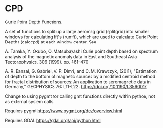 # CPD
Curie Point Depth Functions.

A set of functions to split up a large aeromag grid (splitgrid) into smaller windows for calculating fft's (runfft),
which are used to calculate Curie Point Depths (calccpd) at each window center.  See 

A. Tanaka, Y. Okubo, O. Matsubayashi
Curie point depth based on spectrum analysis of the magnetic anomaly data in East and Southeast Asia
Tectonophysics, 306 (1999), pp. 461–470

A. R. Bansal, G. Gabriel, V. P. Dimri, and C. M. Krawczyk, (2011), "Estimation of depth to the bottom of magnetic sources by a modified centroid method for fractal distribution of sources: An application to aeromagnetic data in Germany," GEOPHYSICS 76: L11-L22.
https://doi.org/10.1190/1.3560017

Change to using pygmt for calling gmt functions directly within python, not as external system calls.

Requires pygmt 
https://www.pygmt.org/dev/overview.html

Requires GDAL
https://gdal.org/api/python.html
